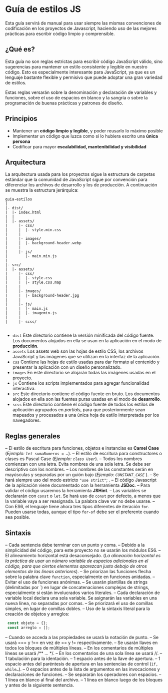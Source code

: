 # Guía de estilos JS

Esta guía servirá de manual para usar siempre las mismas convenciones de codificación en los proyectos de Javascript, haciendo uso de las mejores prácticas para escribir código limpio y comprensible. 

## ¿Qué es?

Esta guía no son reglas estrictas para escribir código JavaScript válido, sino sugerencias para mantener un estilo consistente y legible en nuestro código. Esto es especialmente interesante para JavaScript, ya que es un lenguaje bastante flexible y permisivo que puede adoptar una gran variedad de estilos.

Estas reglas versarán sobre la denominación y declaración de variables y funciones, sobre el uso de espacios en blanco y la sangría o sobre la programación de buenas prácticas y patrones de diseño.


## Principios

-	Mantener un **código limpio y legible**, y poder reusarlo lo máximo posible
-	Implementar un código que luzca como si lo hubiera escrito una **única persona**
-	Codificar para mayor **escalabilidad, mantenibilidad y visibilidad**

## Arquitectura

La arquitectura usada para los proyectos sigue la estructura de carpetas estándar que la comunidad de JavaScript sigue por convención para diferenciar los archivos de desarrollo y los de producción. A continuación se muestra la estructura jerárquica:


```
guia-estilos
|
|- dist/			
|  |- index.html   
|  |      
|  |- assets/				
|     |- css/				
|     |  |- style.min.css			
|     |
|     |- images/			
|     |  |- background-header.webp	
|     |
|     |- js/				
|        |- main.min.js
|
|- src/ 				
|  |- assets/				
|     |- css/				
|     |  |- style.css
|     |  |- style.css.map
|     |
|     |- images/			
|     |  |- background-header.jpg
|     |
|     |- js/			
|     |  |- main.js
|     |  |- imagemin.js
|     |  
|     |- scss/
 
```

-	`dist`  Este directorio contiene la versión minificada del código fuente. Los documentos alojados en ella se usan en la aplicación en el modo de **producción**. 
-	`assets`  Los assets web son las hojas de estilo CSS, los archivos JavaScript y las imágenes que se utilizan en la interfaz de la aplicación.
-	`css`  Contiene las hojas de estilo usadas para dar formato al contenido y presentar la aplicación con un diseño personalizado.
-	`images`  En este directorio se alojarán todas las imágenes usadas en el proyecto.
-	`js`  Contiene los scripts implementados para agregar funcionalidad interactiva. 
-	`src`  Este directorio contiene el código fuente en bruto. Los documentos alojados en ella son las fuentes puras usadas en el modo de **desarrollo**.
-	`scss`  Este directorio contiene el código fuente de todos los estilos de aplicación agrupados en *partials*, para que posteriormente sean mapeados y procesados a una única hoja de estilo interpretada por los navegadores.

## Reglas generales

–	El estilo de escritura para funciones, objetos e instancias es **Camel Case** (*Ejemplo: `let sumaNumeros = …`*).
–	El estilo de escritura para constructores o clases es Pascal Case (*Ejemplo: `class User`*). 
–	Todos los nombres comienzan con una letra. Evita nombres de una sola letra. Se debe ser descriptivo con los nombres.
–	Los nombres de las constantes serán en mayúsculas y separadas por un guión bajo (*Ejemplo:  `CONSTANT_CASE`* ).
–	Se hará siempre uso del modo estricto  `"use strict"`; .
–	El código Javascript de la aplicación viene documentado con la herramienta **JSDoc**.
–	Para validar el código usaremos la herramienta **JSHint**.
–	Las variables se declararán con  `const` o `let`. Se hará uso de `const` por defecto, a menos que la variable vaya a ser reasignada. La palabra clave  var  no debe usarse.
–	Con ES6, el lenguaje tiene ahora tres tipos diferentes de iteración `for`. Pueden usarse todas, aunque el tipo `for-of` debe ser el preferente cuando sea posible.

## Sintaxis

–	Cada sentencia debe terminar con un punto y coma.
–	Debido a la simplicidad del código, para este proyecto no se usarán los módulos ES6.
–	El alineamiento horizontal está desaconsejado. (*La alineación horizontal es la práctica de usar un número variable de espacios adicionales en el código, para que ciertos elementos aparezcan justo debajo de otros elementos de las líneas anteriores*).
–	Se priorizan las funciones flecha sobre la palabra clave `function`, especialmente en funciones anidadas.
–	Evitar el uso de funciones anónimas.
–	Se usarán plantillas de strings (delimitadas por `) en lugar de concatenaciones complejas de strings, especialmente si están involucrados varios literales. 
–	Cada declaración de variable local declara una sola variable. Se asignarán las variables en una nueva línea, no separadas por comas.
–	Se priorizará el uso de comillas simples, en lugar de comillas dobles.
–	Uso de la sintaxis literal para la creación de objetos y arreglos:
```javascript
 const objeto = {}; 
 const arreglo = []; 
 ```
–	Cuando se acceda a las propiedades se usará la notación de punto. 
–	Se usará === y !== en vez de == y != respectivamente.
–	Se usarán llaves en todos los bloques de múltiples líneas.
–	En los comentarios de múltiples líneas se usará /** ... */. 
–	En los comentarios de una sola línea se usará //.
–	1 tabulación para la identación.
–	1 espacio antes de la llave de apertura.
–	1 espacio antes del paréntesis de apertura en las sentencias de control (`if, while…`).
–	0 espacios antes de la lista de argumentos en las invocaciones y declaraciones de funciones.
–	Se separarán los operadores con espacios.
–	1 línea en blanco al final del archivo.
–	1 línea en blanco luego de los bloques y antes de la siguiente sentencia.

